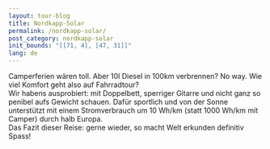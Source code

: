 ```yaml
---
layout: tour-blog
title: Nordkapp-Solar
permalink: /nordkapp-solar/
post_category: nordkapp-solar
init_bounds: "[[71, 4], [47, 31]]"
lang: de
---
```

Camperferien wären toll. Aber 10l Diesel in 100km verbrennen? No way.
Wie viel Komfort geht also auf Fahrradtour?  
Wir habens ausprobiert: mit Doppelbett, sperriger Gitarre und nicht ganz so penibel aufs Gewicht schauen.
Dafür sportlich und von der Sonne unterstützt mit einem Stromverbrauch um 10 Wh/km (statt 1000 Wh/km mit Camper) durch halb Europa.  
Das Fazit dieser Reise: gerne wieder, so macht Welt erkunden definitiv Spass!